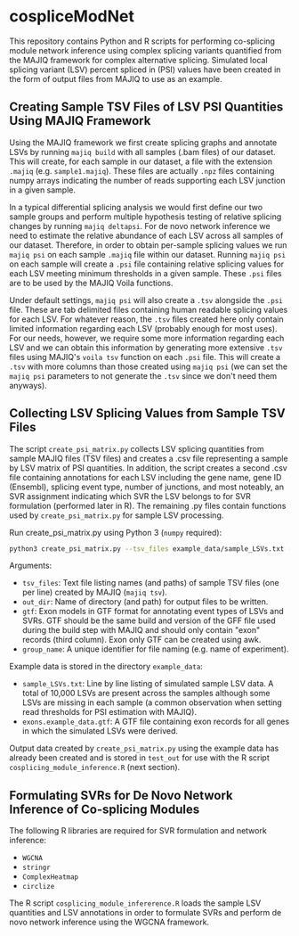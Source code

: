 # cospliceModNet


This repository contains Python and R scripts for performing co-splicing module network inference using complex splicing variants quantified from the MAJIQ framework for complex alternative splicing. Simulated local splicing variant (LSV) percent spliced in (PSI) values have been created in the form of output files from MAJIQ to use as an example. 

## Creating Sample TSV Files of LSV PSI Quantities Using MAJIQ Framework

Using the MAJIQ framework we first create splicing graphs and annotate LSVs by running `majiq build` with all samples (.bam files) of our dataset. This will create, for each sample in our dataset, a file with the extension `.majiq` (e.g. `sample1.majiq`). These files are actually `.npz` files containing numpy arrays indicating the number of reads supporting each LSV junction in a given sample. 

In a typical differential splicing analysis we would first define our two sample groups and perform multiple hypothesis testing of relative splicing changes by running `majiq deltapsi`. For de novo network inference we need to estimate the relative abundance of each LSV across all samples of our dataset. Therefore, in order to obtain per-sample splicing values we run `majiq psi` on each sample `.majiq` file within our dataset. Running `majiq psi` on each sample will create a `.psi` file containing relative splicing values for each LSV meeting minimum thresholds in a given sample. These `.psi` files are to be used by the MAJIQ Voila functions. 

Under default settings, `majiq psi` will also create a `.tsv` alongside the `.psi` file. These are tab delimited files containing human readable splicing values for each LSV. For whatever reason, the `.tsv` files created here only contain limited information regarding each LSV (probably enough for most uses). For our needs, however, we require some more information regarding each LSV and we can obtain this information by generating more extensive `.tsv` files using MAJIQ's `voila tsv` function on each `.psi` file. This will create a `.tsv` with more columns than those created using `majiq psi` (we can set the `majiq psi` parameters to not generate the `.tsv` since we don't need them anyways).       

## Collecting LSV Splicing Values from Sample TSV Files

The script `create_psi_matrix.py` collects LSV splicing quantities from sample MAJIQ files (TSV files) and creates a .csv file representing a sample by LSV matrix of PSI quantities. In addition, the script creates a second .csv file containing annotations for each LSV including the gene name, gene ID (Ensembl), splicing event type, number of junctions, and most noteably, an SVR assignment indicating which SVR the LSV belongs to for SVR formulation (performed later in R). The remaining .py files contain functions used by `create_psi_matrix.py` for sample LSV processing. 

Run create_psi_matrix.py using Python 3 (`numpy` required):
```bash
python3 create_psi_matrix.py --tsv_files example_data/sample_LSVs.txt --out_dir test_out --gtf example_data/exons.example_data.gtf --group_name example_data  
```
Arguments:
- `tsv_files`: Text file listing names (and paths) of sample TSV files (one per line) created by MAJIQ (`majiq tsv`).
- `out_dir`: Name of directory (and path) for output files to be written.
- `gtf`: Exon models in GTF format for annotating event types of LSVs and SVRs. GTF should be the same build and version of the GFF file used during the build step with MAJIQ and should only contain "exon" records (third column). Exon only GTF can be created using awk.
- `group_name`: A unique identifier for file naming (e.g. name of experiment).

Example data is stored in the directory `example_data`:
- `sample_LSVs.txt`: Line by line listing of simulated sample LSV data. A total of 10,000 LSVs are present across the samples although some LSVs are missing in each sample (a common observation when setting read thresholds for PSI estimation with MAJIQ).
- `exons.example_data.gtf`: A GTF file containing exon records for all genes in which the simulated LSVs were derived. 

Output data created by `create_psi_matrix.py` using the example data has already been created and is stored in `test_out` for use with the R script `cosplicing_module_inference.R` (next section). 

## Formulating SVRs for De Novo Network Inference of Co-splicing Modules

The following R libraries are required for SVR formulation and network inference:
- `WGCNA`
- `stringr`  
- `ComplexHeatmap`
- `circlize`

The R script `cosplicing_module_infererence.R` loads the sample LSV quantities and LSV annotations in order to formulate SVRs and perform de novo network inference using the WGCNA framework.  


